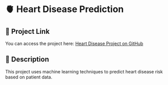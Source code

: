# 🫀 Heart Disease Prediction

## 🔗 Project Link  
You can access the project here: [Heart Disease Project on GitHub](https://github.com/GayathriChandaluri/HeartDesease)

## 📄 Description  
This project uses machine learning techniques to predict heart disease risk based on patient data.
